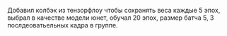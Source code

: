 Добавил колбэк из тензорфлоу чтобы сохранять веса каждые 5 эпох, выбрал в качестве модели юнет, обучал 20 эпох, размер батча 5, 3 послдеоватьельных кадра в группе.
